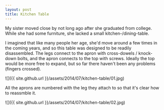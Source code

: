 ```yaml
---
layout: post
title: Kitchen Table
---
```

My sister moved close by not long ago after she graduated from college. While
she had some furniture, she lacked a small kitchen-/dining-table.

I imagined that like many people her age, she'd move around a few times in the
coming years, and so this table was designed to be readily disassembled. The
legs connect to the apron with cross-dowels / knock-down bolts, and the apron
connects to the top with screws. Ideally the top would be more free to expand,
but so far there haven't been any problems (fingers crossed).

![]({{ site.github.url }}/assets/2014/07/kitchen-table/01.jpg)

All the aprons are numbered with the leg they attach to so that it's clear how
to reassmble it.

![]({{ site.github.url }}/assets/2014/07/kitchen-table/02.jpg)
